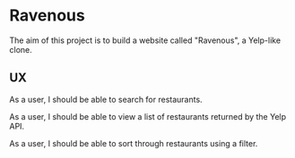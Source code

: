 # Ravenous

The aim of this project is to build a website called "Ravenous", a
Yelp-like clone.

## UX

As a user, I should be able to search for restaurants.

As a user, I should be able to view a list of restaurants returned by
the Yelp API.

As a user, I should be able to sort through restaurants using a filter.

